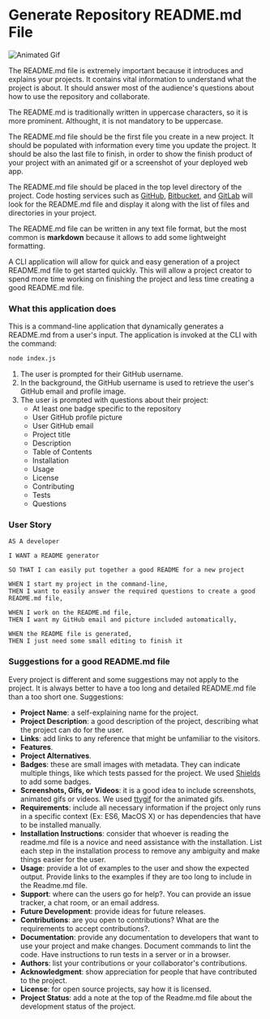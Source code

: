 # Generate Repository README.md File

![Animated Gif](./cli-readme-file.gif)

The README.md file is extremely important because it introduces and explains your projects. It contains vital information to understand what the project is about. It should answer most of the audience's questions about how to use the repository and collaborate.

The README.md is traditionally written in uppercase characters, so it is more prominent. Althought, it is not mandatory to be uppercase.

The README.md file should be the first file you create in a new project. It should be populated with information every time you update the project. It should be also the last file to finish, in order to show the finish product of your project with an animated gif or a screenshot of your deployed web app.

The README.md file should be placed in the top level directory of the project. Code hosting services such as [GitHub](https://github.com/), [Bitbucket](https://bitbucket.org/), and [GitLab](https://about.gitlab.com/) will look for the README.md file and display it along with the list of files and directories in your project.

The README.md file can be written in any text file format, but the most common is __markdown__ because it allows to add some lightweight formatting.

A CLI application will allow for quick and easy generation of a project README.md file to get started quickly. This will allow a project creator to spend more time working on finishing the project and less time creating a good README.md file.

### What this application does

This is a command-line application that dynamically generates a README.md from a user's input. The application is invoked at the CLI with the command:

```sh
node index.js
```

1. The user is prompted for their GitHub username. 
2. In the background, the GitHub username is used to retrieve the user's GitHub email and profile image. 
3. The user is prompted with questions about their project:
    * At least one badge specific to the repository
    * User GitHub profile picture
    * User GitHub email
    * Project title
    * Description
    * Table of Contents
    * Installation
    * Usage
    * License
    * Contributing
    * Tests
    * Questions

### User Story

```
AS A developer

I WANT a README generator

SO THAT I can easily put together a good README for a new project

WHEN I start my project in the command-line,
THEN I want to easily answer the required questions to create a good README.md file,

WHEN I work on the README.md file,
THEN I want my GitHub email and picture included automatically,

WHEN the README file is generated,
THEN I just need some small editing to finish it

```

### Suggestions for a good README.md file

Every project is different and some suggestions may not apply to the project. It is always better to have a too long and detailed README.md file than a too short one. Suggestions:

* __Project Name__: a self-explaining name for the project.
* __Project Description__: a good description of the project, describing what the project can do for the user.
* __Links__: add links to any reference that might be unfamiliar to the visitors. 
* __Features__. 
* __Project Alternatives__.
* __Badges__: these are small images with metadata. They can indicate multiple things, like which tests passed for the project. We used [Shields](https://shields.io/) to add some badges. 
* __Screenshots, Gifs, or Videos__: it is a good idea to include screenshots, animated gifs or videos. We used [ttygif](https://github.com/icholy/ttygif) for the animated gifs.
* __Requirements__: include all necessary information if the project only runs in a specific context (Ex: ES6, MacOS X) or has dependencies that have to be installed manually.
* __Installation Instructions__: consider that whoever is reading the readme.md file is a novice and need assistance with the installation. List each step in the installation process to remove any ambiguity and make things easier for the user. 
* __Usage__: provide a lot of examples to the user and show the expected output. Provide links to the examples if they are too long to include in the Readme.md file.
* __Support__: where can the users go for help?. You can provide an issue tracker, a chat room, or an email address.
* __Future Development__: provide ideas for future releases.
* __Contributions__: are you open to contributions? What are the requirements to accept contributions?.
* __Documentation__: provide any documentation to developers that want to use your project and make changes. Document commands to lint the code. Have instructions to run tests in a server or in a browser.
* __Authors__: list your contributions or your collaborator's contributions.
* __Acknowledgment__: show appreciation for people that have contributed to the project.
* __License__: for open source projects, say how it is licensed.
* __Project Status__: add a note at the top of the Readme.md file about the development status of the project. 
